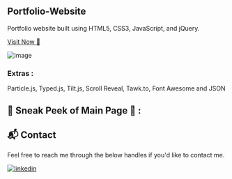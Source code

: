## Portfolio-Website
Portfolio website built using HTML5, CSS3, JavaScript, and jQuery.

<a href="https://portfolio-aryan5.netlify.app/" target="_blank">Visit Now 🚀</a>

![image](https://github.com/user-attachments/assets/1e0ac4f1-bbd1-483a-ba03-2d1063d67af9)


### Extras : 
Particle.js, Typed.js, Tilt.js, Scroll Reveal, Tawk.to, Font Awesome and JSON

## 📌 Sneak Peek of Main Page 🙈 :


<h2>📬 Contact</h2>

Feel free to reach me through the below handles if you'd like to contact me.

[![linkedin](https://img.shields.io/badge/LinkedIn-0077B5?style=for-the-badge&logo=linkedin&logoColor=white)](https://www.linkedin.com/in/aryan-shaikh-450695314/)

